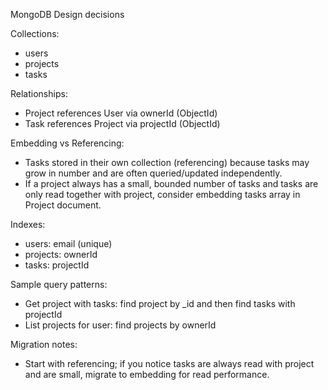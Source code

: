 MongoDB Design decisions

Collections:
- users
- projects
- tasks

Relationships:
- Project references User via ownerId (ObjectId)
- Task references Project via projectId (ObjectId)

Embedding vs Referencing:
- Tasks stored in their own collection (referencing) because tasks may grow in number and are often queried/updated independently.
- If a project always has a small, bounded number of tasks and tasks are only read together with project, consider embedding tasks array in Project document.

Indexes:
- users: email (unique)
- projects: ownerId
- tasks: projectId

Sample query patterns:
- Get project with tasks: find project by _id and then find tasks with projectId
- List projects for user: find projects by ownerId

Migration notes:
- Start with referencing; if you notice tasks are always read with project and are small, migrate to embedding for read performance.